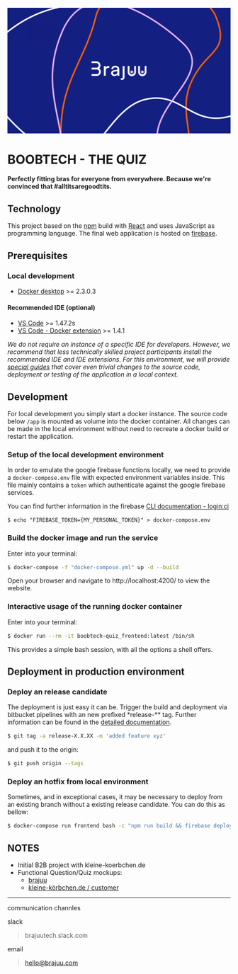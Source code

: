 [![Brajuu](doc/brajuu-mood.png)](https://brajuu.com/)

# BOOBTECH - THE QUIZ

**Perfectly fitting bras for everyone from everywhere. Because we're convinced that #alltitsaregoodtits.**

## Technology

This project based on the [npm](https://www.npm.org/) build with [React](https://reactjs.org/) and uses JavaScript as programming language. The final web application is hosted on [firebase](https://console.firebase.google.com/project/boobtech-29d0/).

## Prerequisites

### Local development

- [Docker desktop](https://www.docker.com/products/docker-desktop) >= 2.3.0.3

#### Recommended IDE (optional)

- [VS Code](https://code.visualstudio.com/) >= 1.47.2s
- [VS Code - Docker extension](https://marketplace.visualstudio.com/items?itemName=ms-azuretools.vscode-docker) >= 1.4.1

_We do not require an instance of a specific IDE for developers. However, we recommend that less technically skilled project participants install the recommended IDE and IDE extensions. For this environment, we will provide [special guides](/doc/README.md) that cover even trivial changes to the source code, deployment or testing of the application in a local context._

## Development

For local development you simply start a docker instance. The source code below `/app` is mounted as volume into the docker container. All changes can be made in the local environment without need to recreate a docker build or restart the application.

### Setup of the local development environment

In order to emulate the google firebase functions locally, we need to provide a `docker-compose.env` file with expected environment variables inside. This file mainly contains a `token` which authenticate against the google firebase services.

You can find further information in the firebase [CLI documentation - login:ci](https://firebase.google.com/docs/cli)

```
$ echo "FIREBASE_TOKEN={MY_PERSONAL_TOKEN}" > docker-compose.env
```

### Build the docker image and run the service

Enter into your terminal:

```sh
$ docker-compose -f "docker-compose.yml" up -d --build
```

Open your browser and navigate to http://localhost:4200/ to view the website.

### Interactive usage of the running docker container

Enter into your terminal:

```sh
$ docker run --rm -it boobtech-quiz_frontend:latest /bin/sh
```

This provides a simple bash session, with all the options a shell offers.

## Deployment in production environment

### Deploy an release candidate

The deployment is just easy it can be. Trigger the build and deployment via bitbucket pipelines with an new prefixed \*release-\*\* tag. Further information can be found in the [detailed documentation](doc/README.md).

```sh
$ git tag -a release-X.X.XX -m 'added feature xyz'
```

and push it to the origin:

```sh
$ git push origin --tags
```

### Deploy an hotfix from local environment

Sometimes, and in exceptional cases, it may be necessary to deploy from an existing branch without a existing release candidate. You can do this as bellow:

```sh
$ docker-compose run frontend bash -c "npm run build && firebase deploy --token {YOUR_TOKEN} --project boobtech-29d0b --non-interactive --only hosting"
```

## NOTES

- Initial B2B project with kleine-koerbchen.de
- Functional Question/Quiz mockups:
  - [brajuu](https://docs.google.com/forms/d/1iwOQK8jUfU6Pgj_laulgAewvZ6VSXrWYQkOFRP4k2IM/edit)
  - [kleine-körbchen.de / customer](https://docs.google.com/forms/d/140CbMZ7fZ_gTcdon1e38PDS9ubO-Lwtq094TTdjLvcU/edit)

---

communication channles

slack

> brajuutech.slack.com

email

> hello@brajuu.com
